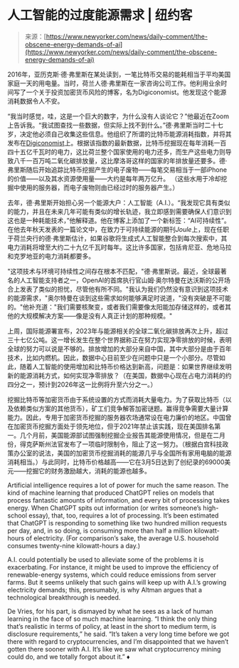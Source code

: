 <!--yml

category: 未分类

date: 2024-05-27 14:46:29

-->

# 人工智能的过度能源需求 | 纽约客

> 来源：[https://www.newyorker.com/news/daily-comment/the-obscene-energy-demands-of-ai](https://www.newyorker.com/news/daily-comment/the-obscene-energy-demands-of-ai)

2016年，亚历克斯·德·弗里斯在某处读到，一笔比特币交易的能耗相当于平均美国家庭一天的用电量。当时，荷兰人德·弗里斯在一家咨询公司工作。他利用业余时间写了一个关于投资加密货币风险的博客，名为Digiconomist。他发现这个能源消耗数据令人不安。

“我当时感觉，哇，这是一个巨大的数字，为什么没有人谈论它？”他最近在Zoom上告诉我。“我试图查找一些数据，但实际上找不到什么。”德·弗里斯当时二十七岁，决定他必须自己收集这些信息。他组织了所谓的比特币能源消耗指数，并将其发布在[Digiconomist](https://digiconomist.net/)上。根据该指数的最新数据，比特币挖掘现在每年消耗一百四十五亿千瓦时的电力，这比荷兰整个国家使用的电力还多，而生产这些电力则导致八千一百万吨二氧化碳排放量，这比摩洛哥这样的国家的年排放量还要多。德·弗里斯随后开始追踪比特币挖掘产生的电子废物——每笔交易相当于一部iPhone的价值——以及其水资源使用量——大约是每年两万亿升。 （这些水用于冷却挖掘中使用的服务器，而电子废物则由已经过时的服务器产生。）

去年，德·弗里斯开始担心另一个能源大户：人工智能（A.I.）。“我发现它具有类似的能力，并且在未来几年可能有类似的增长轨迹，我立即感到需要确保人们意识到这也是一种耗能技术，”他解释道。他在博客上添加了一个新标签：“AI可持续性”。在他去年秋天发表的一篇论文中，在致力于可持续能源的期刊*Joule*上，现在任职于荷兰央行的德·弗里斯估计，如果谷歌将生成式人工智能整合到每次搜索中，其电力消耗将增至大约二十九亿千瓦时每年。这比许多国家，包括肯尼亚、危地马拉和克罗地亚的电力消耗都要多。

"这项技术与环境可持续性之间存在根本不匹配，"德·弗里斯说。最近，全球最著名的人工智能支持者之一，OpenAI的首席执行官山姆·奥尔特曼在达沃斯的公开场合上发表了类似的担忧，尽管他有所不同。"我认为我们仍然没有意识到这项技术的能源需求，"奥尔特曼在谈到这些需求如何能够满足时说道，"没有突破是不可能的。"他补充道："我们需要核聚变，或者我们需要像太阳能加存储这样的，或者其他的大规模解决方案——像是没有人真正计划的那种规模。"

上周，国际能源署宣布，2023年与能源相关的全球二氧化碳排放再次上升，超过三十七亿公吨。这一增长发生在整个世界据称正在努力实现净零排放的时候，表明全球的努力可以说是不够的。排放增加的大部分来自中国，其中大部分是由于百年技术，比如内燃机。因此，数据中心目前至少在问题中只是一个小部分。尽管如此，随着人工智能的使用增加和比特币价格达到新高，问题是：如果世界继续发明新的能源消耗方式，如何实现净零排放？（在美国，数据中心现在占电力消耗的约四分之一，预计到2026年这一比例将升至六分之一。）

挖掘比特币等加密货币由于系统设置的方式而消耗大量电力。为了获取比特币（以及依赖类似方案的其他货币），矿工们竞争解答加密谜题。赢得竞争需要大量计算能力。因此，专用于加密货币挖掘的服务器农场通常设在电力廉价的地区。中国曾在加密货币挖掘方面处于领先地位，但于2021年禁止该实践，现在美国排名第一。几个月前，美国能源部试图强制挖掘企业报告其能源使用情况，但是在二月份，得克萨斯州法官发布了一项临时限制令，阻止了这一努力。（根据白宫科技政策办公室的说法，美国的加密货币挖掘消耗的能源几乎与全国所有家用电脑的能源消耗相当。）与此同时，比特币价格越高——它在3月5日达到了创纪录的69000美元——挖掘它的财务激励越大，消耗的能源也越多。

Artificial intelligence requires a lot of power for much the same reason. The kind of machine learning that produced ChatGPT relies on models that process fantastic amounts of information, and every bit of processing takes energy. When ChatGPT spits out information (or writes someone’s high-school essay), that, too, requires a lot of processing. It’s been estimated that ChatGPT is responding to something like two hundred million requests per day, and, in so doing, is consuming more than half a million kilowatt-hours of electricity. (For comparison’s sake, the average U.S. household consumes twenty-nine kilowatt-hours a day.)

A.I. could potentially be used to alleviate some of the problems it is exacerbating. For instance, it might be used to improve the efficiency of renewable-energy systems, which could reduce emissions from server farms. But it seems unlikely that such gains will keep up with A.I.’s growing electricity demands; this, presumably, is why Altman argues that a technological breakthrough is needed.

De Vries, for his part, is dismayed by what he sees as a lack of human learning in the face of so much machine learning. “I think the only thing that’s realistic in terms of policy, at least in the short to medium term, is disclosure requirements,” he said. “It’s taken a very long time before we got there with regard to cryptocurrencies, and I’m disappointed that we haven’t gotten there sooner with A.I. It’s like we saw what cryptocurrency mining could do, and we totally forgot about it.” ♦
